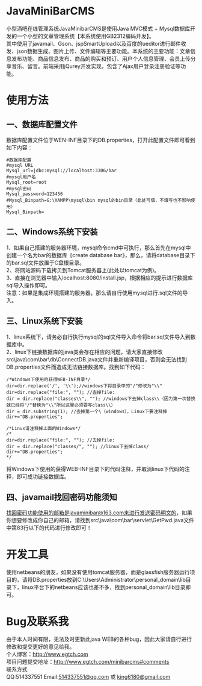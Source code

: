 # JavaMiniBarCMS
  小型酒吧在线管理系统JavaMinibarCMS是使用Java MVC模式 + Mysql数据库开发的一个小型的文章管理系统【本系统使用GB2312编码开发】。<br />
  其中使用了javamail、Gson、jspSmartUpload以及百度的ueditor进行邮件收发、json数据生成、图片上传、文件编辑等主要功能。本系统的主要功能：文章信息发布功能、商品信息发布、商品的购买和预订、用户个人信息管理、会员上传分享音乐、留言。前端采用jQurey开发实现，包含了Ajax用户登录注册验证等功能。

使用方法
==========

一、数据库配置文件
-----------
数据库配置文件位于WEN-INF目录下的DB.properties，打开此配置文件即可看到如下内容：

    #数据库配置
    #mysql URL
    Mysql_url=jdbc:mysql://localhost:3306/bar
    #mysql用户名
    Mysql_root=root
    #mysql密码
    Mysql_password=123456
    #Mysql_Binpath=G:\XAMPP\mysql\bin mysql的bin目录（此处可填，不填写也不影响使用）
    Mysql_Binpath=

二、Windows系统下安装
-----------
1、如果自己搭建的服务器环境，mysql命令cmd中可执行，那么首先在mysql中创建一个名为bar的数据库《create database bar》，那么，请将database目录下的bar.sql文件放置于C盘根目录。<br />
2、将网站源码下载拷贝到Tomcat服务器上(此处以tomcat为例)。<br />
3、直接在浏览器中输入localhost:8080/install.jsp，根据相应的提示进行数据库sql导入操作即可。<br />
注意：如果是集成环境搭建的服务器，那么请自行使用mysql进行.sql文件的导入。<br />

三、Linux系统下安装
-----------
1、linux系统下，请务必自行执行mysql的sql文件导入命令将bar.sql文件导入到数据库中。<br />
2、linux下链接数据库的java类会存在相应的问题，请大家直接修改src\java\com\bar\db\ConnectDB.java文件并重新编译项目，否则会无法找到DB.properties文件而造成无法链接数据库。找到如下代码：

    /*Windows下使用的获得WEB-INF目录*/
    dir=dir.replace('/', '\\');//windows下将目录中的"/"修改为"\\"
    dir=dir.replace("file:", ""); //去掉file:
    dir = dir.replace("classes\\", ""); //windows下去掉class\\（因为第一次替换就已经将"/"替换为"\\"所以这里必须要写class\\）
    dir = dir.substring(1); //去掉第一个\（windows），Linux下要注释掉
    dir+="DB.properties";
            
    /*Linux请注释掉上面的Windows*/
    /*
    dir=dir.replace("file:", ""); //去掉file:
    dir = dir.replace("classes/", ""); //linux下去掉class/
    dir+="DB.properties";
    */
将Windows下使用的获得WEB-INF目录下的代码注释，并取消linux下代码的注释，即可成功链接数据库。

四、javamail找回密码功能须知
-------------
找回密码功能使用的邮箱是javaminibar@163.com来进行发送密码明文的，如果你想要修改成你自己的邮箱，请找到src\java\com\bar\servlet\GetPwd.java文件中第83行以下的代码进行修改即可！<br />

开发工具
==========
使用netbeans的朋友，如果没有使用tomcat服务器，而是glassfish服务器运行项目的，请将DB.properties放到C:\Users\Administrator\personal_domain\lib目录下，linux平台下的netbeans应该也差不多，找到personal_domain\lib目录即可。

Bug及联系我
============
由于本人时间有限，无法及时更新此java WEB的各种bug，因此大家请自行进行修改和提交更好的意见给我。<br />
个人博客：http://www.egtch.com<br />
项目问题提交地址：http://www.egtch.com/minibarcms#comments<br />
联系方式<br />
QQ:514337551
Email:514337551@qq.com 或 king6180@gmail.com
